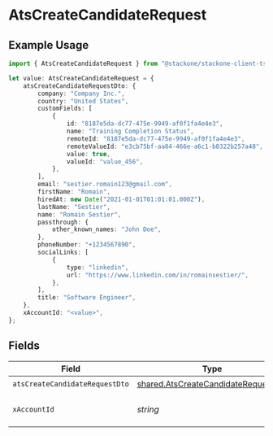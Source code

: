 # AtsCreateCandidateRequest

## Example Usage

```typescript
import { AtsCreateCandidateRequest } from "@stackone/stackone-client-ts/sdk/models/operations";

let value: AtsCreateCandidateRequest = {
    atsCreateCandidateRequestDto: {
        company: "Company Inc.",
        country: "United States",
        customFields: [
            {
                id: "8187e5da-dc77-475e-9949-af0f1fa4e4e3",
                name: "Training Completion Status",
                remoteId: "8187e5da-dc77-475e-9949-af0f1fa4e4e3",
                remoteValueId: "e3cb75bf-aa84-466e-a6c1-b8322b257a48",
                value: true,
                valueId: "value_456",
            },
        ],
        email: "sestier.romain123@gmail.com",
        firstName: "Romain",
        hiredAt: new Date("2021-01-01T01:01:01.000Z"),
        lastName: "Sestier",
        name: "Romain Sestier",
        passthrough: {
            other_known_names: "John Doe",
        },
        phoneNumber: "+1234567890",
        socialLinks: [
            {
                type: "linkedin",
                url: "https://www.linkedin.com/in/romainsestier/",
            },
        ],
        title: "Software Engineer",
    },
    xAccountId: "<value>",
};
```

## Fields

| Field                                                                                             | Type                                                                                              | Required                                                                                          | Description                                                                                       |
| ------------------------------------------------------------------------------------------------- | ------------------------------------------------------------------------------------------------- | ------------------------------------------------------------------------------------------------- | ------------------------------------------------------------------------------------------------- |
| `atsCreateCandidateRequestDto`                                                                    | [shared.AtsCreateCandidateRequestDto](../../../sdk/models/shared/atscreatecandidaterequestdto.md) | :heavy_check_mark:                                                                                | N/A                                                                                               |
| `xAccountId`                                                                                      | *string*                                                                                          | :heavy_check_mark:                                                                                | The account identifier                                                                            |